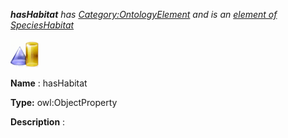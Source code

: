 ___hasHabitat__ 
 has
 [Category:OntologyElement](../../Category/OntologyElement "Category:OntologyElement") 
 and is an
 [element of](../../Property/ElementOf "Property:ElementOf") 
[SpeciesHabitat](../../Submissions/SpeciesHabitat "Submissions:SpeciesHabitat")_




  





[![ObjectProperty](../public/images/thumb/c/c3/ObjectProperty.gif/45px-ObjectProperty.gif)](../../Image/ObjectProperty.gif "ObjectProperty")


__Name__ 
 : hasHabitat
 



__Type:__ 
 owl:ObjectProperty
 



__Description__ 
 :